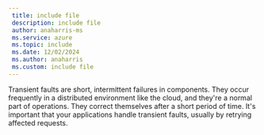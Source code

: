 ```yaml
---
 title: include file
 description: include file
 author: anaharris-ms
 ms.service: azure
 ms.topic: include
 ms.date: 12/02/2024
 ms.author: anaharris
 ms.custom: include file
---
```


Transient faults are short, intermittent failures in components. They occur frequently in a distributed environment like the cloud, and they're a normal part of operations. They correct themselves after a short period of time. It's important that your applications handle transient faults, usually by retrying affected requests.
